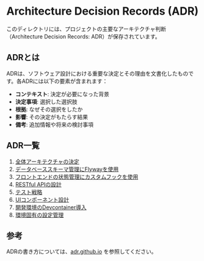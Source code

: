 # Architecture Decision Records (ADR)

このディレクトリには、プロジェクトの主要なアーキテクチャ判断（Architecture Decision Records: ADR）が保存されています。

## ADRとは

ADRは、ソフトウェア設計における重要な決定とその理由を文書化したものです。各ADRには以下の要素が含まれます：

- **コンテキスト**: 決定が必要になった背景
- **決定事項**: 選択した選択肢
- **根拠**: なぜその選択をしたか
- **影響**: その決定がもたらす結果
- **備考**: 追加情報や将来の検討事項

## ADR一覧

1. [全体アーキテクチャの決定](./0001-architecture-overview.md)
2. [データベーススキーマ管理にFlywayを使用](./0002-database-schema-management.md)
3. [フロントエンドの状態管理にカスタムフックを使用](./0003-frontend-state-management.md)
4. [RESTful APIの設計](./0004-api-design.md)
5. [テスト戦略](./0005-testing-strategy.md)
6. [UIコンポーネント設計](./0006-ui-component-design.md)
7. [開発環境のDevcontainer導入](./0007-development-environment.md)
8. [環境固有の設定管理](./0008-environment-specific-config.md)

## 参考

ADRの書き方については、[adr.github.io](https://adr.github.io/) を参照してください。
